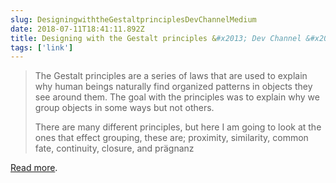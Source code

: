 ```yaml
---
slug: DesigningwiththeGestaltprinciplesDevChannelMedium
date: 2018-07-11T18:41:11.892Z
title: Designing with the Gestalt principles &#x2013; Dev Channel &#x2013; Medium
tags: ['link']
---
```

> The Gestalt principles are a series of laws that are used to explain why human beings naturally find organized patterns in objects they see around them. The goal with the principles was to explain why we group objects in some ways but not others.
> 
> There are many different principles, but here I am going to look at the ones that effect grouping, these are; proximity, similarity, common fate, continuity, closure, and pr&#x00e4;gnanz

[Read more](https://medium.com/dev-channel/designing-with-the-gestalt-principles-608f82a8b2f7).
